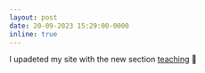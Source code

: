 ```yaml
---
layout: post
date: 20-09-2023 15:29:00-0000
inline: true
---
```


I upadeted my site with the new section [teaching](https://pietrolami.github.io/teaching/)  📖
